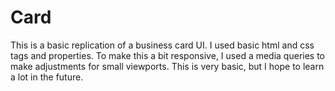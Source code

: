 # Card

This is a basic replication of a business card UI. I used basic html and css tags and properties. To make this a bit responsive, I used a media queries to make adjustments for small viewports. This is very basic, but I hope to learn a lot in the future.
